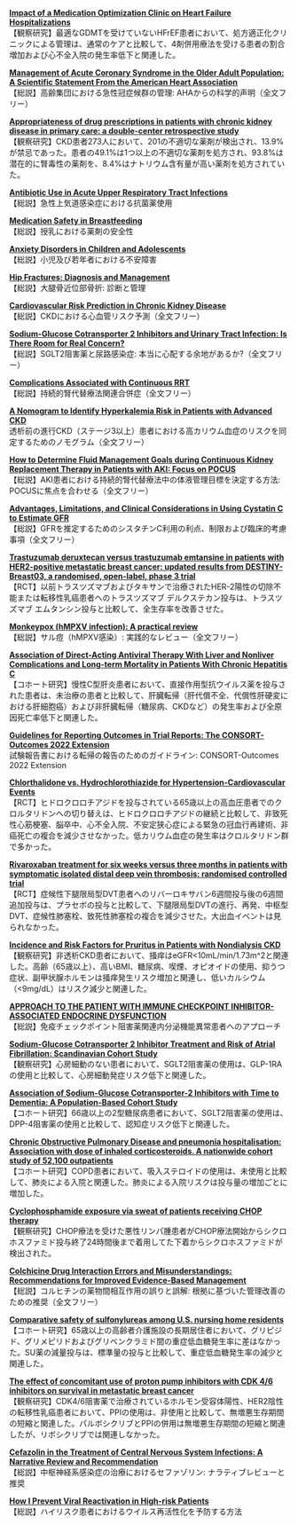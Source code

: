 [**Impact of a Medication Optimization Clinic on Heart Failure Hospitalizations**](https://pubmed.ncbi.nlm.nih.gov/36493606/)  
【観察研究】最適なGDMTを受けていないHFrEF患者において、処方適正化クリニックによる管理は、通常のケアと比較して、4剤併用療法を受ける患者の割合増加および心不全入院の発生率低下と関連した。

[**Management of Acute Coronary Syndrome in the Older Adult Population: A Scientific Statement From the American Heart Association**](https://pubmed.ncbi.nlm.nih.gov/36503287/)  
【総説】高齢集団における急性冠症候群の管理: AHAからの科学的声明（全文フリー）

[**Appropriateness of drug prescriptions in patients with chronic kidney disease in primary care: a double-center retrospective study**](https://pubmed.ncbi.nlm.nih.gov/36513993/)  
【観察研究】CKD患者273人において、201の不適切な薬剤が検出され、13.9%が禁忌であった。患者の49.1%は1つ以上の不適切な薬剤を処方され、93.8%は潜在的に腎毒性の薬剤を、8.4%はナトリウム含有量が高い薬剤を処方されていた。

[**Antibiotic Use in Acute Upper Respiratory Tract Infections**](https://pubmed.ncbi.nlm.nih.gov/36521460/)  
【総説】急性上気道感染症における抗菌薬使用

[**Medication Safety in Breastfeeding**](https://pubmed.ncbi.nlm.nih.gov/36521462/)  
【総説】授乳における薬剤の安全性

[**Anxiety Disorders in Children and Adolescents**](https://pubmed.ncbi.nlm.nih.gov/36521463/)  
【総説】小児及び若年者における不安障害

[**Hip Fractures: Diagnosis and Management**](https://pubmed.ncbi.nlm.nih.gov/36521464/)  
【総説】大腿骨近位部骨折: 診断と管理

[**Cardiovascular Risk Prediction in Chronic Kidney Disease**](https://pubmed.ncbi.nlm.nih.gov/36481730/)  
【総説】CKDにおける心血管リスク予測（全文フリー）

[**Sodium-Glucose Cotransporter 2 Inhibitors and Urinary Tract Infection: Is There Room for Real Concern?**](https://pubmed.ncbi.nlm.nih.gov/36514393/)  
【総説】SGLT2阻害薬と尿路感染症: 本当に心配する余地があるか?（全文フリー）

[**Complications Associated with Continuous RRT**](https://pubmed.ncbi.nlm.nih.gov/36514412/)  
【総説】持続的腎代替療法関連合併症（全文フリー）

[**A Nomogram to Identify Hyperkalemia Risk in Patients with Advanced CKD**](https://pubmed.ncbi.nlm.nih.gov/36514723/)  
透析前の進行CKD（ステージ3以上）患者における高カリウム血症のリスクを同定するためのノモグラム（全文フリー）

[**How to Determine Fluid Management Goals during Continuous Kidney Replacement Therapy in Patients with AKI: Focus on POCUS**](https://pubmed.ncbi.nlm.nih.gov/36514727/)  
【総説】AKI患者における持続的腎代替療法中の体液管理目標を決定する方法: POCUSに焦点を合わせる（全文フリー）

[**Advantages, Limitations, and Clinical Considerations in Using Cystatin C to Estimate GFR**](https://pubmed.ncbi.nlm.nih.gov/36514729/)  
【総説】GFRを推定するためのシスタチンC利用の利点、制限および臨床的考慮事項（全文フリー）

[**Trastuzumab deruxtecan versus trastuzumab emtansine in patients with HER2-positive metastatic breast cancer: updated results from DESTINY-Breast03, a randomised, open-label, phase 3 trial**](https://pubmed.ncbi.nlm.nih.gov/36495879/)  
【RCT】以前トラスツズマブおよびタキサンで治療されたHER-2陽性の切除不能または転移性乳癌患者へのトラスツズマブ デルクステカン投与は、トラスツズマブ エムタンシン投与と比較して、全生存率を改善させた。

[**Monkeypox (hMPXV infection): A practical review**](https://pubmed.ncbi.nlm.nih.gov/36495937/)  
【総説】サル痘（hMPXV感染）: 実践的なレビュー（全文フリー）

[**Association of Direct-Acting Antiviral Therapy With Liver and Nonliver Complications and Long-term Mortality in Patients With Chronic Hepatitis C**](https://pubmed.ncbi.nlm.nih.gov/36508196/)  
【コホート研究】慢性C型肝炎患者において、直接作用型抗ウイルス薬を投与された患者は、未治療の患者と比較して、肝臓転帰（肝代償不全、代償性肝硬変における肝細胞癌）および非肝臓転帰（糖尿病、CKDなど）の発生率および全原因死亡率低下と関連した。

[**Guidelines for Reporting Outcomes in Trial Reports: The CONSORT-Outcomes 2022 Extension**](https://pubmed.ncbi.nlm.nih.gov/36511921/)  
試験報告書における転帰の報告のためのガイドライン: CONSORT-Outcomes 2022 Extension

[**Chlorthalidone vs. Hydrochlorothiazide for Hypertension-Cardiovascular Events**](https://pubmed.ncbi.nlm.nih.gov/36516076/)  
【RCT】ヒドロクロロチアジドを投与されている65歳以上の高血圧患者でのクロルタリドンへの切り替えは、ヒドロクロロチアジドの継続と比較して、非致死性心筋梗塞、脳卒中、心不全入院、不安定狭心症による緊急の冠血行再建術、非癌死亡の複合を減少させなかった。低カリウム血症の発生率はクロルタリドン群で多かった。

[**Rivaroxaban treatment for six weeks versus three months in patients with symptomatic isolated distal deep vein thrombosis: randomised controlled trial**](https://pubmed.ncbi.nlm.nih.gov/36520715/)  
【RCT】症候性下腿限局型DVT患者へのリバーロキサバン6週間投与後の6週間追加投与は、プラセボの投与と比較して、下腿限局型DVTの進行、再発、中枢型DVT、症候性肺塞栓、致死性肺塞栓の複合を減少させた。大出血イベントは見られなかった。

[**Incidence and Risk Factors for Pruritus in Patients with Nondialysis CKD**](https://pubmed.ncbi.nlm.nih.gov/36517248/)  
【観察研究】非透析CKD患者において、掻痒はeGFR<10mL/min/1.73m^2と関連した。高齢（65歳以上）、高いBMI、糖尿病、喫煙、オピオイドの使用、抑うつ症状、副甲状腺ホルモンは掻痒発生リスク増加と関連し、低いカルシウム（<9mg/dL）はリスク減少と関連した。

[**APPROACH TO THE PATIENT WITH IMMUNE CHECKPOINT INHIBITOR-ASSOCIATED ENDOCRINE DYSFUNCTION**](https://pubmed.ncbi.nlm.nih.gov/36481794/)  
【総説】免疫チェックポイント阻害薬関連内分泌機能異常患者へのアプローチ

[**Sodium-Glucose Cotransporter 2 Inhibitor Treatment and Risk of Atrial Fibrillation: Scandinavian Cohort Study**](https://pubmed.ncbi.nlm.nih.gov/36508322/)  
【観察研究】心房細動のない患者において、SGLT2阻害薬の使用は、GLP-1RAの使用と比較して、心房細動発症リスク低下と関連した。

[**Association of Sodium-Glucose Cotransporter-2 Inhibitors with Time to Dementia: A Population-Based Cohort Study**](https://pubmed.ncbi.nlm.nih.gov/36508692/)  
【コホート研究】66歳以上の2型糖尿病患者において、SGLT2阻害薬の使用は、DPP-4阻害薬の使用と比較して、認知症リスク低下と関連した。

[**Chronic Obstructive Pulmonary Disease and pneumonia hospitalisation: Association with dose of inhaled corticosteroids. A nationwide cohort study of 52,100 outpatients**](https://pubmed.ncbi.nlm.nih.gov/36503112/)  
【コホート研究】COPD患者において、吸入ステロイドの使用は、未使用と比較して、肺炎による入院と関連した。肺炎による入院リスクは投与量の増加ごとに増加した。

[**Cyclophosphamide exposure via sweat of patients receiving CHOP therapy**](https://pubmed.ncbi.nlm.nih.gov/36514300/)  
【観察研究】CHOP療法を受けた悪性リンパ腫患者がCHOP療法開始からシクロホスファミド投与終了24時間後まで着用してた下着からシクロホスファミドが検出された。

[**Colchicine Drug Interaction Errors and Misunderstandings: Recommendations for Improved Evidence-Based Management**](https://pubmed.ncbi.nlm.nih.gov/36522578/)  
【総説】コルヒチンの薬物間相互作用の誤りと誤解: 根拠に基づいた管理改善のための推奨（全文フリー）

[**Comparative safety of sulfonylureas among U.S. nursing home residents**](https://pubmed.ncbi.nlm.nih.gov/36495141/)  
【コホート研究】65歳以上の高齢者介護施設の長期居住者において、グリピジド、グリメピリドおよびグリベンクラミド間の重症低血糖発生率に差はなかった。SU薬の減量投与は、標準量の投与と比較して、重症低血糖発生率の減少と関連した。

[**The effect of concomitant use of proton pump inhibitors with CDK 4/6 inhibitors on survival in metastatic breast cancer**](https://pubmed.ncbi.nlm.nih.gov/36520173/)  
【観察研究】CDK4/6阻害薬で治療されているホルモン受容体陽性、HER2陰性の転移性乳癌患者において、PPIの使用は、非使用と比較して、無増悪生存期間の短縮と関連した。パルボシクリブとPPIの併用は無増悪生存期間の短縮と関連したが、リボシクリブでは関連しなかった。

[**Cefazolin in the Treatment of Central Nervous System Infections: A Narrative Review and Recommendation**](https://pubmed.ncbi.nlm.nih.gov/36521869/)  
【総説】中枢神経系感染症の治療におけるセファゾリン: ナラティブレビューと推奨

[**How I Prevent Viral Reactivation in High-risk Patients**](https://pubmed.ncbi.nlm.nih.gov/36493341/)  
【総説】ハイリスク患者におけるウイルス再活性化を予防する方法
